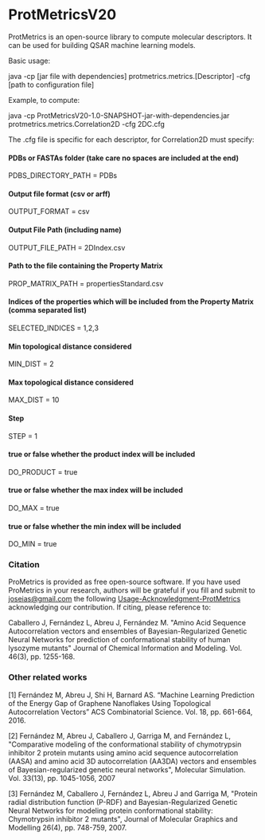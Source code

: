 # ProtMetricsV20

ProtMetrics is an open-source library to compute molecular descriptors. It can be used for building QSAR machine learning models.

Basic usage:

java -cp [jar file with dependencies] protmetrics.metrics.[Descriptor]  -cfg [path to configuration file]

Example, to compute:

java -cp ProtMetricsV20-1.0-SNAPSHOT-jar-with-dependencies.jar  protmetrics.metrics.Correlation2D -cfg 2DC.cfg

The .cfg file is specific for each descriptor, for Correlation2D must specify:

#### PDBs or FASTAs folder (take care no spaces are included at the end)
PDBS_DIRECTORY_PATH = PDBs

#### Output file format (csv or arff)
OUTPUT_FORMAT = csv

#### Output File Path (including name)
OUTPUT_FILE_PATH = 2DIndex.csv

#### Path to the file containing the Property Matrix
PROP_MATRIX_PATH = propertiesStandard.csv

#### Indices of the properties which will be included from the Property Matrix (comma separated list)
SELECTED_INDICES = 1,2,3

#### Min topological distance considered
MIN_DIST = 2

#### Max topological distance considered
MAX_DIST = 10

#### Step
STEP = 1

#### true or false whether the product index will be included
DO_PRODUCT = true

#### true or false whether the max index will be included
DO_MAX = true

#### true or false whether the min index will be included
DO_MIN = true

### Citation 
ProMetrics is provided as free open-source software. If you have used ProMetrics in your research, authors will be grateful if you fill and submit to [joseias@gmail.com](joseias@gmail.com) the following [Usage-Acknowledgment-ProtMetrics](https://github.com/joseias/ProtMetricsV20/blob/master/Usage-Acknowledgment-ProtMetrics.docx) acknowledging our contribution. If citing, please reference to:

Caballero J, Fernández L, Abreu J, Fernández M. "Amino Acid Sequence Autocorrelation vectors and ensembles of Bayesian-Regularized Genetic Neural Networks for prediction of conformational stability of human lysozyme mutants" Journal of Chemical Information and Modeling. Vol. 46(3), pp. 1255-168.


### Other related works
[1] Fernández M, Abreu J, Shi H, Barnard AS. “Machine Learning Prediction of the Energy Gap of Graphene Nanoflakes Using Topological Autocorrelation Vectors” ACS Combinatorial Science.  Vol. 18, pp. 661-664, 2016.

[2] Fernández M, Abreu J, Caballero J, Garriga M, and Fernández L, "Comparative modeling of the conformational stability of chymotrypsin inhibitor 2 protein mutants using amino acid sequence autocorrelation (AASA) and amino acid 3D autocorrelation (AA3DA) vectors and ensembles of Bayesian-regularized genetic neural networks", Molecular Simulation. Vol. 33(13), pp. 1045-1056, 2007

[3] Fernández M, Caballero J, Fernández L, Abreu J and Garriga M, "Protein radial distribution function (P-RDF) and Bayesian-Regularized Genetic Neural Networks for modeling protein conformational stability: Chymotrypsin inhibitor 2 mutants", Journal of Molecular Graphics and Modelling 26(4), pp. 748-759, 2007.

